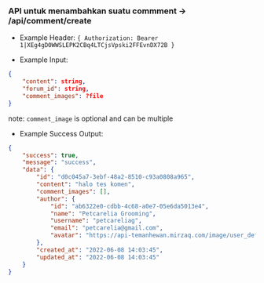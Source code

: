 ### API untuk menambahkan suatu commment -> /api/comment/create

- Example Header: `{ Authorization: Bearer 1|XEg4gD0WWSLEPK2CBq4LTCjsVpski2FFEvnDX72B }`

- Example Input: 

```json
{ 
    "content": string,
    "forum_id": string,
    "comment_images": ?file
}
```
note: `comment_image` is optional and can be multiple

- Example Success Output: 

```json
{
    "success": true,
    "message": "success",
    "data": {
        "id": "d0c045a7-3ebf-48a2-8510-c93a0808a965",
        "content": "halo tes komen",
        "comment_images": [],
        "author": {
            "id": "ab6322e0-cdbb-4c68-a0e7-05e6da5013e4",
            "name": "Petcarelia Grooming",
            "username": "petcareliag",
            "email": "petcarelia@gmail.com",
            "avatar": "https://api-temanhewan.mirzaq.com/image/user_default.png"
        },
        "created_at": "2022-06-08 14:03:45",
        "updated_at": "2022-06-08 14:03:45"
    }
}
```